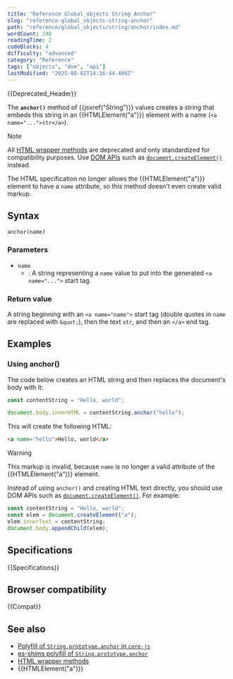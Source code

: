```yaml
---
title: "Reference Global_objects String Anchor"
slug: "reference-global_objects-string-anchor"
path: "reference/global_objects/string/anchor/index.md"
wordCount: 248
readingTime: 2
codeBlocks: 4
difficulty: "advanced"
category: "Reference"
tags: ["objects", "dom", "api"]
lastModified: "2025-08-02T14:16:44.486Z"
---
```



{{Deprecated_Header}}

The **`anchor()`** method of {{jsxref("String")}} values creates a string that embeds this string in an {{HTMLElement("a")}} element with a name (`<a name="...">str</a>`).

> [!NOTE]
> All [HTML wrapper methods](/en-US/docs/Web/JavaScript/Reference/Global_Objects/String#html_wrapper_methods) are deprecated and only standardized for compatibility purposes. Use [DOM APIs](/en-US/docs/Web/API/Document_Object_Model) such as [`document.createElement()`](/en-US/docs/Web/API/Document/createElement) instead.
>
> The HTML specification no longer allows the {{HTMLElement("a")}} element to have a `name` attribute, so this method doesn't even create valid markup.

## Syntax

```js-nolint
anchor(name)
```

### Parameters

- `name`
  - : A string representing a `name` value to put into the generated `<a name="...">` start tag.

### Return value

A string beginning with an `<a name="name">` start tag (double quotes in `name` are replaced with `&quot;`), then the text `str`, and then an `</a>` end tag.

## Examples

### Using anchor()

The code below creates an HTML string and then replaces the document's body with it:

```js
const contentString = "Hello, world";

document.body.innerHTML = contentString.anchor("hello");
```

This will create the following HTML:

```html
<a name="hello">Hello, world</a>
```

> [!WARNING]
> This markup is invalid, because `name` is no longer a valid attribute of the {{HTMLElement("a")}} element.

Instead of using `anchor()` and creating HTML text directly, you should use DOM APIs such as [`document.createElement()`](/en-US/docs/Web/API/Document/createElement). For example:

```js
const contentString = "Hello, world";
const elem = document.createElement("a");
elem.innerText = contentString;
document.body.appendChild(elem);
```

## Specifications

{{Specifications}}

## Browser compatibility

{{Compat}}

## See also

- [Polyfill of `String.prototype.anchor` in `core-js`](https://github.com/zloirock/core-js#ecmascript-string-and-regexp)
- [es-shims polyfill of `String.prototype.anchor`](https://www.npmjs.com/package/es-string-html-methods)
- [HTML wrapper methods](/en-US/docs/Web/JavaScript/Reference/Global_Objects/String#html_wrapper_methods)
- {{HTMLElement("a")}}
